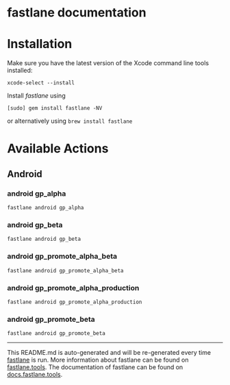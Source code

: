 fastlane documentation
================
# Installation

Make sure you have the latest version of the Xcode command line tools installed:

```
xcode-select --install
```

Install _fastlane_ using
```
[sudo] gem install fastlane -NV
```
or alternatively using `brew install fastlane`

# Available Actions
## Android
### android gp_alpha
```
fastlane android gp_alpha
```

### android gp_beta
```
fastlane android gp_beta
```

### android gp_promote_alpha_beta
```
fastlane android gp_promote_alpha_beta
```

### android gp_promote_alpha_production
```
fastlane android gp_promote_alpha_production
```

### android gp_promote_beta
```
fastlane android gp_promote_beta
```


----

This README.md is auto-generated and will be re-generated every time [fastlane](https://fastlane.tools) is run.
More information about fastlane can be found on [fastlane.tools](https://fastlane.tools).
The documentation of fastlane can be found on [docs.fastlane.tools](https://docs.fastlane.tools).
